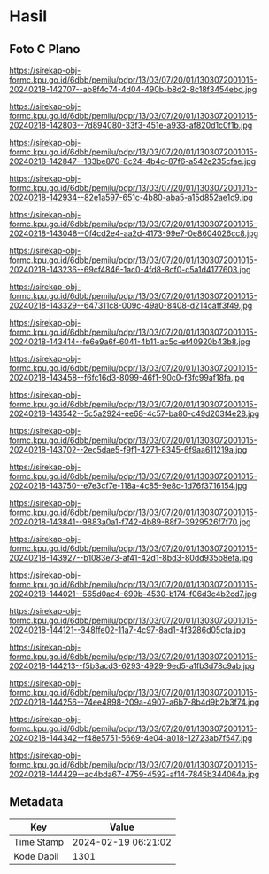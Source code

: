 # Hasil

## Foto C Plano

https://sirekap-obj-formc.kpu.go.id/6dbb/pemilu/pdpr/13/03/07/20/01/1303072001015-20240218-142707--ab8f4c74-4d04-490b-b8d2-8c18f3454ebd.jpg

https://sirekap-obj-formc.kpu.go.id/6dbb/pemilu/pdpr/13/03/07/20/01/1303072001015-20240218-142803--7d894080-33f3-451e-a933-af820d1c0f1b.jpg

https://sirekap-obj-formc.kpu.go.id/6dbb/pemilu/pdpr/13/03/07/20/01/1303072001015-20240218-142847--183be870-8c24-4b4c-87f6-a542e235cfae.jpg

https://sirekap-obj-formc.kpu.go.id/6dbb/pemilu/pdpr/13/03/07/20/01/1303072001015-20240218-142934--82e1a597-651c-4b80-aba5-a15d852ae1c9.jpg

https://sirekap-obj-formc.kpu.go.id/6dbb/pemilu/pdpr/13/03/07/20/01/1303072001015-20240218-143048--0f4cd2e4-aa2d-4173-99e7-0e8604026cc8.jpg

https://sirekap-obj-formc.kpu.go.id/6dbb/pemilu/pdpr/13/03/07/20/01/1303072001015-20240218-143236--69cf4846-1ac0-4fd8-8cf0-c5a1d4177603.jpg

https://sirekap-obj-formc.kpu.go.id/6dbb/pemilu/pdpr/13/03/07/20/01/1303072001015-20240218-143329--647311c8-009c-49a0-8408-d214caff3f49.jpg

https://sirekap-obj-formc.kpu.go.id/6dbb/pemilu/pdpr/13/03/07/20/01/1303072001015-20240218-143414--fe6e9a6f-6041-4b11-ac5c-ef40920b43b8.jpg

https://sirekap-obj-formc.kpu.go.id/6dbb/pemilu/pdpr/13/03/07/20/01/1303072001015-20240218-143458--f6fc16d3-8099-46f1-90c0-f3fc99af18fa.jpg

https://sirekap-obj-formc.kpu.go.id/6dbb/pemilu/pdpr/13/03/07/20/01/1303072001015-20240218-143542--5c5a2924-ee68-4c57-ba80-c49d203f4e28.jpg

https://sirekap-obj-formc.kpu.go.id/6dbb/pemilu/pdpr/13/03/07/20/01/1303072001015-20240218-143702--2ec5dae5-f9f1-4271-8345-6f9aa611219a.jpg

https://sirekap-obj-formc.kpu.go.id/6dbb/pemilu/pdpr/13/03/07/20/01/1303072001015-20240218-143750--e7e3cf7e-118a-4c85-9e8c-1d76f3716154.jpg

https://sirekap-obj-formc.kpu.go.id/6dbb/pemilu/pdpr/13/03/07/20/01/1303072001015-20240218-143841--9883a0a1-f742-4b89-88f7-3929526f7f70.jpg

https://sirekap-obj-formc.kpu.go.id/6dbb/pemilu/pdpr/13/03/07/20/01/1303072001015-20240218-143927--b1083e73-af41-42d1-8bd3-80dd935b8efa.jpg

https://sirekap-obj-formc.kpu.go.id/6dbb/pemilu/pdpr/13/03/07/20/01/1303072001015-20240218-144021--565d0ac4-699b-4530-b174-f06d3c4b2cd7.jpg

https://sirekap-obj-formc.kpu.go.id/6dbb/pemilu/pdpr/13/03/07/20/01/1303072001015-20240218-144121--348ffe02-11a7-4c97-8ad1-4f3286d05cfa.jpg

https://sirekap-obj-formc.kpu.go.id/6dbb/pemilu/pdpr/13/03/07/20/01/1303072001015-20240218-144213--f5b3acd3-6293-4929-9ed5-a1fb3d78c9ab.jpg

https://sirekap-obj-formc.kpu.go.id/6dbb/pemilu/pdpr/13/03/07/20/01/1303072001015-20240218-144256--74ee4898-209a-4907-a6b7-8b4d9b2b3f74.jpg

https://sirekap-obj-formc.kpu.go.id/6dbb/pemilu/pdpr/13/03/07/20/01/1303072001015-20240218-144342--f48e5751-5669-4e04-a018-12723ab7f547.jpg

https://sirekap-obj-formc.kpu.go.id/6dbb/pemilu/pdpr/13/03/07/20/01/1303072001015-20240218-144429--ac4bda67-4759-4592-af14-7845b344064a.jpg


## Metadata

| Key        | Value               |
| ---------- | ------------------- |
| Time Stamp | 2024-02-19 06:21:02 |
| Kode Dapil | 1301                |



